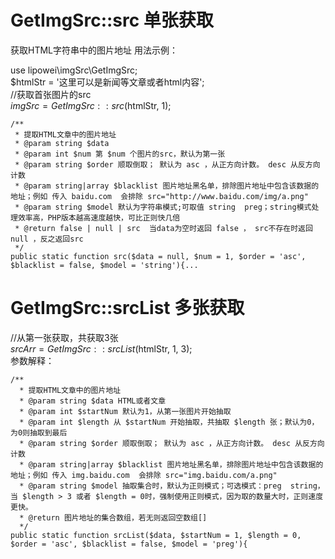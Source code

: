 # GetImgSrc::src 单张获取
获取HTML字符串中的图片地址
用法示例： 
   
use lipowei\imgSrc\GetImgSrc;  
$htmlStr = '这里可以是新闻等文章或者html内容';   
//获取首张图片的src   
$imgSrc = GetImgSrc::src($htmlStr, 1);

    /**
     * 提取HTML文章中的图片地址
     * @param string $data
     * @param int $num 第 $num 个图片的src，默认为第一张
     * @param string $order 顺取倒取； 默认为 asc ，从正方向计数。 desc 从反方向计数
     * @param string|array $blacklist 图片地址黑名单，排除图片地址中包含该数据的地址；例如 传入 baidu.com  会排除 src="http://www.baidu.com/img/a.png"
     * @param string $model 默认为字符串模式;可取值 string  preg；string模式处理效率高，PHP版本越高速度越快，可比正则快几倍
     * @return false | null | src  当data为空时返回 false ， src不存在时返回 null ，反之返回src
     */
    public static function src($data = null, $num = 1, $order = 'asc', $blacklist = false, $model = 'string'){...

# GetImgSrc::srcList 多张获取
//从第一张获取，共获取3张  
$srcArr = GetImgSrc::srcList($htmlStr, 1, 3);  
参数解释：

    /**
      * 提取HTML文章中的图片地址
      * @param string $data HTML或者文章
      * @param int $startNum 默认为1，从第一张图片开始抽取
      * @param int $length 从 $startNum 开始抽取，共抽取 $length 张；默认为0，为0则抽取到最后
      * @param string $order 顺取倒取； 默认为 asc ，从正方向计数。 desc 从反方向计数
      * @param string|array $blacklist 图片地址黑名单，排除图片地址中包含该数据的地址；例如 传入 img.baidu.com  会排除 src="img.baidu.com/a.png"
      * @param string $model 抽取集合时，默认为正则模式；可选模式：preg  string，当 $length > 3 或者 $length = 0时，强制使用正则模式，因为取的数量大时，正则速度更快。
      * @return 图片地址的集合数组，若无则返回空数组[]
      */
    public static function srcList($data, $startNum = 1, $length = 0, $order = 'asc', $blacklist = false, $model = 'preg'){